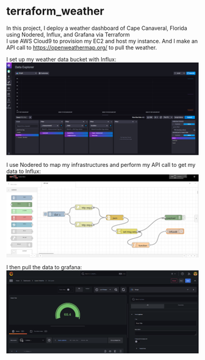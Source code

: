 # terraform_weather  
In this project, I deploy a weather dashboard of Cape Canaveral, Florida using Nodered, Influx, and Grafana via Terraform  
I use AWS Cloud9 to provision my EC2 and host my instance. And I make an API call to https://openweathermap.org/ to pull the weather.  
  
I set up my weather data bucket with Influx:  
![Influx](https://github.com/david125tran/terraform_weather/blob/master/images/influxdb.png)  
  
I use Nodered to map my infrastructures and perform my API call to get my data to Influx:
![Nodered](https://github.com/david125tran/terraform_weather/blob/master/images/nodered.png)  
  
I then pull the data to grafana:
![Grafana](https://github.com/david125tran/terraform_weather/blob/master/images/grafana.png)  
